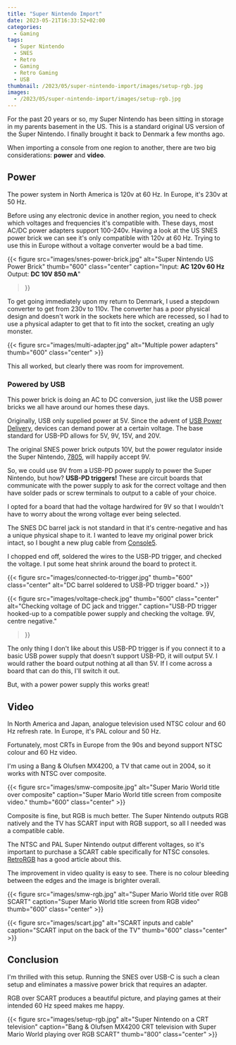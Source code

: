 ```yaml
---
title: "Super Nintendo Import"
date: 2023-05-21T16:33:52+02:00
categories:
  - Gaming
tags:
  - Super Nintendo
  - SNES
  - Retro
  - Gaming
  - Retro Gaming
  - USB
thumbnail: /2023/05/super-nintendo-import/images/setup-rgb.jpg
images:
  - /2023/05/super-nintendo-import/images/setup-rgb.jpg
---
```


For the past 20 years or so, my Super Nintendo has been sitting in storage
in my parents basement in the US. This is a standard original US version of
the Super Nintendo. I finally brought it back to Denmark a few months ago.

When importing a console from one region to another, there are two big considerations:
**power** and **video**.

<!--more-->

Power
--------------------------------------------------------------------------------

The power system in North America is 120v at 60 Hz. In Europe, it's 230v at 50 Hz.

Before using any electronic device in another region, you need to check which
voltages and frequencies it's compatible with. These days, most AC/DC power
adapters support 100-240v. Having a look at the US SNES power brick we can see
it's only compatible with 120v at 60 Hz. Trying  to use this in Europe without
a voltage converter would be a bad time.

{{< figure
    src="images/snes-power-brick.jpg"
    alt="Super Nintendo US Power Brick"
    thumb="600"
    class="center"
    caption="Input: **AC 120v 60 Hz** Output: **DC 10V 850 mA**"
>}}

To get going immediately upon my return to Denmark, I used a stepdown converter
to get from 230v to 110v. The converter has a poor physical design and doesn't
work in the sockets here which are recessed, so I had to use a physical adapter
to get that to fit into the socket, creating an ugly monster.

{{< figure src="images/multi-adapter.jpg" alt="Multiple power adapters" thumb="600" class="center" >}}

This all worked, but clearly there was room for improvement.

### Powered by USB

This power brick is doing an AC to DC conversion, just like the USB power
bricks we all have around our homes these days.

Originally, USB only supplied power at 5V. Since the advent of [USB Power Delivery],
devices can demand power at a certain voltage. The base standard for USB-PD allows
for 5V, 9V, 15V, and 20V.

The original SNES power brick outputs 10V, but the power regulator inside the Super Nintendo,
[7805](https://console5.com/store/7805-5-volt-regulator.html), will happily accept 9V.

So, we could use 9V from a USB-PD power supply to power the Super Nintendo, but how?
**USB-PD triggers!** These are circuit boards that communicate with the power supply to
ask for the correct voltage and then have solder pads or screw terminals to output to
a cable of your choice.

I opted for a board that had the voltage hardwired for 9V so that I wouldn't have
to worry about the wrong voltage ever being selected.

The SNES DC barrel jack is not standard in that it's centre-negative and has a
unique physical shape to it. I wanted to leave my original power brick intact,
so I bought a new plug cable from [Console5](https://console5.com/store/super-nintendo-snes-power-supply-adapter-plug-cable.html).

I chopped end off, soldered the wires to the USB-PD trigger, and checked the voltage.
I put some heat shrink around the board to protect it.

{{< figure src="images/connected-to-trigger.jpg" thumb="600" class="center" alt="DC barrel soldered to USB-PD trigger board." >}}

{{< figure
    src="images/voltage-check.jpg"
    thumb="600"
    class="center"
    alt="Checking voltage of DC jack and trigger."
    caption="USB-PD trigger hooked-up to a compatible power supply and checking the voltage. 9V, centre negative."
>}}


The only thing I don't like about this USB-PD trigger is if you connect it to a basic USB power supply
that doesn't support USB-PD, it will output 5V. I would rather the board output nothing at all than 5V.
If I come across a board that can do this, I'll switch it out.

But, with a power power supply this works great!

[USB Power Delivery]: https://en.wikipedia.org/wiki/USB_hardware#USB_Power_Delivery

Video
--------------------------------------------------------------------------------

In North America and Japan, analogue television used NTSC colour and 60 Hz refresh rate.
In Europe, it's PAL colour and 50 Hz.

Fortunately, most CRTs in Europe from the 90s and beyond support NTSC colour and 60 Hz video.

I'm using a Bang & Olufsen MX4200, a TV that came out in 2004, so it works with NTSC over composite.

{{< figure
    src="images/smw-composite.jpg"
    alt="Super Mario World title over composite"
    caption="Super Mario World title screen from composite video."
    thumb="600"
    class="center"
    >}}

Composite is fine, but RGB is much better. The Super Nintendo outputs RGB natively and
the TV has SCART input with RGB support, so all I needed was a compatible cable.

The NTSC and PAL Super Nintendo output different voltages, so it's important to purchase a
SCART cable specifically for NTSC consoles. [RetroRGB](https://www.retrorgb.com/snescsync.html)
has a good article about this.

The improvement in video quality is easy to see. There is no colour bleeding between
the edges and the image is brighter overall.

{{< figure
    src="images/smw-rgb.jpg"
    alt="Super Mario World title over RGB SCART"
    caption="Super Mario World title screen from RGB video"
    thumb="600"
    class="center"
    >}}

{{< figure
    src="images/scart.jpg"
    alt="SCART inputs and cable"
    caption="SCART input on the back of the TV"
    thumb="600"
    class="center"
    >}}

## Conclusion

I'm thrilled with this setup. Running the SNES over USB-C is such a clean setup
and eliminates a massive power brick that requires an adapter.

RGB over SCART produces a beautiful picture, and playing games at their intended 60 Hz
speed makes me happy.

{{< figure
    src="images/setup-rgb.jpg"
    alt="Super Nintendo on a CRT television"
    caption="Bang & Olufsen MX4200 CRT television with Super Mario World playing over RGB SCART"
    thumb="800"
    class="center"
    >}}
